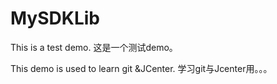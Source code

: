 # MySDKLib

This is a test demo.
这是一个测试demo。

This demo is used to learn git &JCenter.
学习git与Jcenter用。。。
